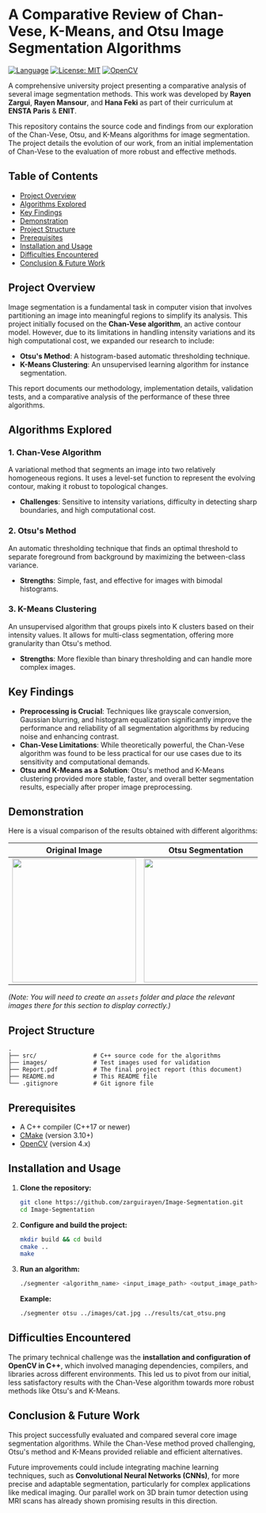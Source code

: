# A Comparative Review of Chan-Vese, K-Means, and Otsu Image Segmentation Algorithms

[![Language](https://img.shields.io/badge/Language-C%2B%2B-blue.svg)](https://isocpp.org/)
[![License: MIT](https://img.shields.io/badge/License-MIT-yellow.svg)](https://opensource.org/licenses/MIT)
[![OpenCV](https://img.shields.io/badge/Library-OpenCV-green.svg)](https://opencv.org/)

A comprehensive university project presenting a comparative analysis of several image segmentation methods. This work was developed by **Rayen Zargui**, **Rayen Mansour**, and **Hana Feki** as part of their curriculum at **ENSTA Paris** & **ENIT**.

This repository contains the source code and findings from our exploration of the Chan-Vese, Otsu, and K-Means algorithms for image segmentation. The project details the evolution of our work, from an initial implementation of Chan-Vese to the evaluation of more robust and effective methods.

## Table of Contents
- [Project Overview](#project-overview)
- [Algorithms Explored](#algorithms-explored)
- [Key Findings](#key-findings)
- [Demonstration](#demonstration)
- [Project Structure](#project-structure)
- [Prerequisites](#prerequisites)
- [Installation and Usage](#installation-and-usage)
- [Difficulties Encountered](#difficulties-encountered)
- [Conclusion & Future Work](#conclusion--future-work)

## Project Overview
Image segmentation is a fundamental task in computer vision that involves partitioning an image into meaningful regions to simplify its analysis. This project initially focused on the **Chan-Vese algorithm**, an active contour model. However, due to its limitations in handling intensity variations and its high computational cost, we expanded our research to include:

- **Otsu's Method**: A histogram-based automatic thresholding technique.
- **K-Means Clustering**: An unsupervised learning algorithm for instance segmentation.

This report documents our methodology, implementation details, validation tests, and a comparative analysis of the performance of these three algorithms.

## Algorithms Explored

### 1. Chan-Vese Algorithm
A variational method that segments an image into two relatively homogeneous regions. It uses a level-set function to represent the evolving contour, making it robust to topological changes.
- **Challenges**: Sensitive to intensity variations, difficulty in detecting sharp boundaries, and high computational cost.

### 2. Otsu's Method
An automatic thresholding technique that finds an optimal threshold to separate foreground from background by maximizing the between-class variance.
- **Strengths**: Simple, fast, and effective for images with bimodal histograms.

### 3. K-Means Clustering
An unsupervised algorithm that groups pixels into K clusters based on their intensity values. It allows for multi-class segmentation, offering more granularity than Otsu's method.
- **Strengths**: More flexible than binary thresholding and can handle more complex images.

## Key Findings
- **Preprocessing is Crucial**: Techniques like grayscale conversion, Gaussian blurring, and histogram equalization significantly improve the performance and reliability of all segmentation algorithms by reducing noise and enhancing contrast.
- **Chan-Vese Limitations**: While theoretically powerful, the Chan-Vese algorithm was found to be less practical for our use cases due to its sensitivity and computational demands.
- **Otsu and K-Means as a Solution**: Otsu's method and K-Means clustering provided more stable, faster, and overall better segmentation results, especially after proper image preprocessing.

## Demonstration

Here is a visual comparison of the results obtained with different algorithms:

| Original Image | Otsu Segmentation | K-Means Segmentation |
|:--------------:|:-------------------:|:----------------------:|
| <img src="assets/sphinx_original.jpg" width="250"> | <img src="assets/sphinx_otsu.png" width="250"> | <img src="assets/sphinx_kmeans.png" width="250"> |

_(Note: You will need to create an `assets` folder and place the relevant images there for this section to display correctly.)_

## Project Structure
```
.
├── src/                # C++ source code for the algorithms
├── images/             # Test images used for validation
├── Report.pdf          # The final project report (this document)
├── README.md           # This README file
└── .gitignore          # Git ignore file
```

## Prerequisites
- A C++ compiler (C++17 or newer)
- [CMake](https://cmake.org/) (version 3.10+)
- [OpenCV](https://opencv.org/) (version 4.x)

## Installation and Usage
1.  **Clone the repository:**
    ```bash
    git clone https://github.com/zarguirayen/Image-Segmentation.git
    cd Image-Segmentation
    ```
2.  **Configure and build the project:**
    ```bash
    mkdir build && cd build
    cmake ..
    make
    ```
3.  **Run an algorithm:**
    ```bash
    ./segmenter <algorithm_name> <input_image_path> <output_image_path>
    ```
    **Example:**
    ```bash
    ./segmenter otsu ../images/cat.jpg ../results/cat_otsu.png
    ```

## Difficulties Encountered
The primary technical challenge was the **installation and configuration of OpenCV in C++**, which involved managing dependencies, compilers, and libraries across different environments. This led us to pivot from our initial, less satisfactory results with the Chan-Vese algorithm towards more robust methods like Otsu's and K-Means.

## Conclusion & Future Work
This project successfully evaluated and compared several core image segmentation algorithms. While the Chan-Vese method proved challenging, Otsu's method and K-Means provided reliable and efficient alternatives.

Future improvements could include integrating machine learning techniques, such as **Convolutional Neural Networks (CNNs)**, for more precise and adaptable segmentation, particularly for complex applications like medical imaging. Our parallel work on 3D brain tumor detection using MRI scans has already shown promising results in this direction.
